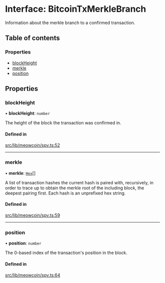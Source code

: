 # Interface: BitcoinTxMerkleBranch

Information about the merkle branch to a confirmed transaction.

## Table of contents

### Properties

- [blockHeight](BitcoinTxMerkleBranch.md#blockheight)
- [merkle](BitcoinTxMerkleBranch.md#merkle)
- [position](BitcoinTxMerkleBranch.md#position)

## Properties

### blockHeight

• **blockHeight**: `number`

The height of the block the transaction was confirmed in.

#### Defined in

[src/lib/meowcoin/spv.ts:52](https://github.com/keep-network/tmewc/blob/main/typescript/src/lib/meowcoin/spv.ts#L52)

___

### merkle

• **merkle**: [`Hex`](../classes/Hex.md)[]

A list of transaction hashes the current hash is paired with, recursively,
in order to trace up to obtain the merkle root of the including block,
the deepest pairing first. Each hash is an unprefixed hex string.

#### Defined in

[src/lib/meowcoin/spv.ts:59](https://github.com/keep-network/tmewc/blob/main/typescript/src/lib/meowcoin/spv.ts#L59)

___

### position

• **position**: `number`

The 0-based index of the transaction's position in the block.

#### Defined in

[src/lib/meowcoin/spv.ts:64](https://github.com/keep-network/tmewc/blob/main/typescript/src/lib/meowcoin/spv.ts#L64)
